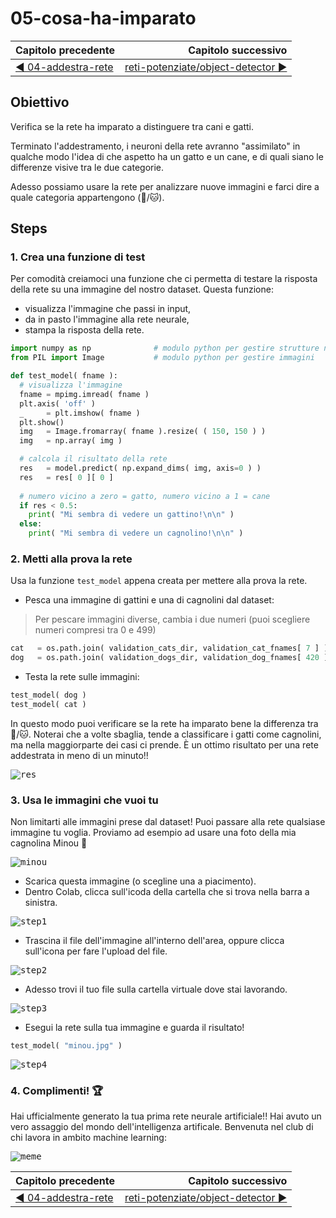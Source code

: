 # 05-cosa-ha-imparato

| Capitolo precedente                                                                                                                                          | Capitolo successivo                                                                           |
| :--------------------------------------------------------------------------------------------------------------------------------------------------------------- | ---------------------------------------------------------------------------------------------------: |
| [◀︎ 04-addestra-rete ](../04-addestra-rete )  | [reti-potenziate/object-detector ▶︎](../reti-potenziate/object-detector) |

## Obiettivo

Verifica se la rete ha imparato a distinguere tra cani e gatti.

Terminato l'addestramento, i neuroni della rete avranno "assimilato" in qualche modo l'idea di che aspetto ha un gatto e un cane, e di quali siano le differenze visive tra le due categorie.

Adesso possiamo usare la rete per analizzare nuove immagini e farci dire a quale categoria appartengono (🐶/🐱).


## Steps

### 1. Crea una funzione di test

Per comodità creiamoci una funzione che ci permetta di testare la risposta della rete su una immagine del nostro dataset. Questa funzione:

- visualizza l'immagine che passi in input,
- da in pasto l'immagine alla rete neurale,
- stampa la risposta della rete.


```py
import numpy as np				# modulo python per gestire strutture numeriche
from PIL import Image			# modulo python per gestire immagini

def test_model( fname ):
  # visualizza l'immagine
  fname = mpimg.imread( fname )
  plt.axis( 'off' )
  _     = plt.imshow( fname )
  plt.show()
  img   = Image.fromarray( fname ).resize( ( 150, 150 ) )
  img   = np.array( img )

  # calcola il risultato della rete
  res   = model.predict( np.expand_dims( img, axis=0 ) )
  res   = res[ 0 ][ 0 ]
  
  # numero vicino a zero = gatto, numero vicino a 1 = cane
  if res < 0.5:
    print( "Mi sembra di vedere un gattino!\n\n" )
  else:
    print( "Mi sembra di vedere un cagnolino!\n\n" )

```

### 2. Metti alla prova la rete

Usa la funzione `test_model` appena creata per mettere alla prova la rete.

- Pesca una immagine di gattini e una di cagnolini dal dataset:

> Per pescare immagini diverse, cambia i due numeri (puoi scegliere numeri compresi tra 0 e 499)

```py
cat   = os.path.join( validation_cats_dir, validation_cat_fnames[ 7 ] )     # <=== prova numeri diversi
dog   = os.path.join( validation_dogs_dir, validation_dog_fnames[ 420 ] )
```

- Testa la rete sulle immagini:

```py
test_model( dog )
test_model( cat )
```

In questo modo puoi verificare se la rete ha imparato bene la differenza tra 🐶/🐱. Noterai che a volte sbaglia, tende a classificare i gatti come cagnolini, ma nella maggiorparte dei casi ci prende. È un ottimo risultato per una rete addestrata in meno di un minuto!!

<kbd>![res](../assets/05-res.png)</kbd>
 

### 3. Usa le immagini che vuoi tu

Non limitarti alle immagini prese dal dataset! Puoi passare alla rete qualsiase immagine tu voglia. Proviamo ad esempio ad usare una foto della mia cagnolina Minou 💚

<kbd>![minou](../assets/minou.jpg)</kbd>

- Scarica questa immagine (o scegline una a piacimento).
- Dentro Colab, clicca sull'icoda della cartella che si trova nella barra a sinistra.

<kbd>![step1](../assets/05-step1.png)</kbd>


- Trascina il file dell'immagine all'interno dell'area, oppure clicca sull'icona per fare l'upload del file.

<kbd>![step2](../assets/05-step2.png)</kbd>

- Adesso trovi il tuo file sulla cartella virtuale dove stai lavorando.

<kbd>![step3](../assets/05-step3.png)</kbd>

- Esegui la rete sulla tua immagine e guarda il risultato!

```py
test_model( "minou.jpg" )
```

<kbd>![step4](../assets/05-step4.png)</kbd>


### 4. Complimenti! 🏆

Hai ufficialmente generato la tua prima rete neurale artificiale!! Hai avuto un vero assaggio del mondo dell'intelligenza artificale. Benvenuta nel club di chi lavora in ambito machine learning:

<kbd>![meme](../assets/05-meme.jpg)</kbd>




| Capitolo precedente                                                                                                                                          | Capitolo successivo                                                                           |
| :--------------------------------------------------------------------------------------------------------------------------------------------------------------- | ---------------------------------------------------------------------------------------------------: |
| [◀︎ 04-addestra-rete ](../04-addestra-rete )  | [reti-potenziate/object-detector ▶︎](../reti-potenziate/object-detector) | 